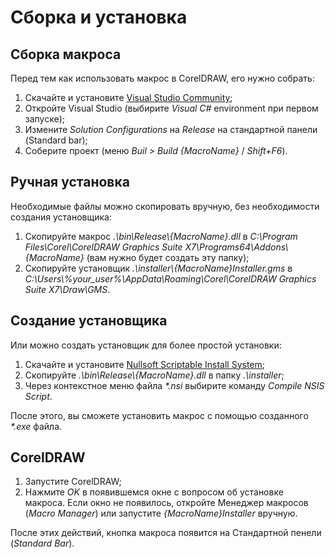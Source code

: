 # Сборка и установка

## Сборка макроса

Перед тем как использовать макрос в CorelDRAW, его нужно собрать:

1. Скачайте и установите [Visual Studio Community](https://www.visualstudio.com/free-developer-offers/);
1. Откройте Visual Studio (выбирите _Visual C#_ environment при первом запуске);
1. Измените _Solution Configurations_ на _Release_ на стандартной панели (Standard bar);
1. Соберите проект (меню _Buil > Build {MacroName}_ / _Shift+F6_).

## Ручная установка

Необходимые файлы можно скопировать вручную, без необходимости создания установщика:

1. Скопируйте макрос _.\bin\Release\\{MacroName}.dll_ в _C:\Program Files\Corel\CorelDRAW Graphics Suite X7\Programs64\Addons\\{MacroName}_ (вам нужно будет создать эту папку);
1. Скопируйте установщик _.\installer\\{MacroName}Installer.gms_ в _C:\Users\\%your_user%\AppData\Roaming\Corel\CorelDRAW Graphics Suite X7\Draw\GMS_.

## Создание установщика

Или можно создать установщик для более простой установки:

1. Скачайте и установите [Nullsoft Scriptable Install System](http://nsis.sourceforge.net/Main_Page);
1. Скопируйте _.\bin\Release\\{MacroName}.dll_ в папку _.\installer_;
1. Через контекстное меню файла _*.nsi_ выбирите команду _Compile NSIS Script_.

После этого, вы сможете установить макрос с помощью созданного _*.exe_ файла.

## CorelDRAW

1. Запустите CorelDRAW;
1. Нажмите _OK_ в появившемся окне с вопросом об установке макроса. Если окно не появилось, откройте Менеджер макросов (_Macro Manager_) или запустите _{MacroName}Installer_ вручную.

После этих действий, кнопка макроса появится на Стандартной пенели (_Standard Bar_).
